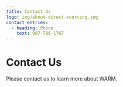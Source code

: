 ```yaml
---
title: Contact Us
logo: img/about-direct-sourcing.jpg
contact_entries:
  - heading: Phone
    text: 907-786-1767
---
```

# Contact Us

Please contact us to learn more about WARM.